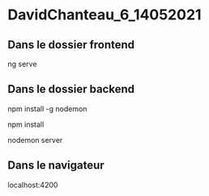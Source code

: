 # DavidChanteau_6_14052021

## Dans le dossier frontend
ng serve

## Dans le dossier backend
npm install -g nodemon 

npm install

nodemon server

## Dans le navigateur
localhost:4200

